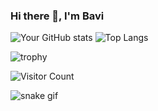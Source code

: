 ### Hi there 👋, I'm Bavi

<!-- GitHub stats -->
![Your GitHub stats](https://github-readme-stats.vercel.app/api?username=yourBavi2005&show_icons=true&theme=radical)
![Top Langs](https://github-readme-stats.vercel.app/api/top-langs/?username=Bavi2005&layout=compact)

<!-- GitHub trophies -->
![trophy](https://github-profile-trophy.vercel.app/?username=Bavi2005)

<!-- Visitor badge -->
![Visitor Count](https://komarev.com/ghpvc/?username=Bavi2005&color=blue)

<!-- Snake animation -->
![snake gif](https://github.com/Bavi2005/Bavi2005/blob/output/github-contribution-grid-snake.svg)
